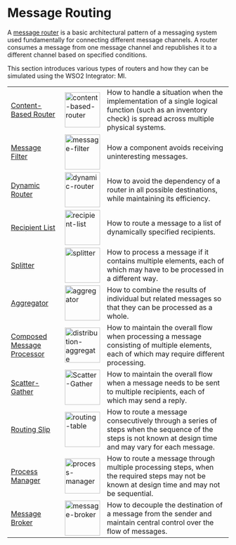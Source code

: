 # Message Routing

A [message router]({{base_path}}/learn/enterprise-integration-patterns/messaging-systems/message-router) is a basic architectural pattern of a messaging system used fundamentally for connecting different message channels. A router consumes a message from one message channel and republishes it to a different channel based on specified conditions.

This section introduces various types of routers and how they can be simulated using the WSO2 Integrator: MI.

<table>
    <tr>
        <td><a href="{{base_path}}/learn/enterprise-integration-patterns/message-routing/content-based-router">Content-Based Router</a></td>
        <td><a href="{{base_path}}/assets/img/learn/enterprise-integration-patterns/content-based-router.png"><img src="{{base_path}}/assets/img/learn/enterprise-integration-patterns/content-based-router.png" alt="content-based-router" width="80"></a></td>
        <td>How to handle a situation when the implementation of a single logical function (such as an inventory check) is spread across multiple physical systems.</td>
    </tr>
    <tr>
        <td><a href="{{base_path}}/learn/enterprise-integration-patterns/message-routing/message-filter">Message Filter</a></td>
        <td><a href="{{base_path}}/assets/img/learn/enterprise-integration-patterns/message-filter.png"><img src="{{base_path}}/assets/img/learn/enterprise-integration-patterns/message-filter.png" alt="message-filter" width="80"></a></td>
        <td>How a component avoids receiving uninteresting messages.</td>
    </tr>
    <tr>
        <td><a href="{{base_path}}/learn/enterprise-integration-patterns/message-routing/dynamic-router">Dynamic Router</a></td>
        <td><a href="{{base_path}}/assets/img/learn/enterprise-integration-patterns/dynamic-router.png"><img src="{{base_path}}/assets/img/learn/enterprise-integration-patterns/dynamic-router.png" alt="dynamic-router" width="80"></a></td>
        <td>How to avoid the dependency of a router in all possible destinations, while maintaining its efficiency.</td>
    </tr>
    <tr>
        <td><a href="{{base_path}}/learn/enterprise-integration-patterns/message-routing/recipient-list">Recipient List</a></td>
        <td><a href="{{base_path}}/assets/img/learn/enterprise-integration-patterns/recipient-list.png"><img src="{{base_path}}/assets/img/learn/enterprise-integration-patterns/recipient-list.png" alt="recipient-list" width="80"></a></td>
        <td>How to route a message to a list of dynamically specified recipients.</td>
    </tr>
    <tr>
        <td><a href="{{base_path}}/learn/enterprise-integration-patterns/message-routing/splitter">Splitter</a></td>
        <td><a href="{{base_path}}/assets/img/learn/enterprise-integration-patterns/splitter.png"><img src="{{base_path}}/assets/img/learn/enterprise-integration-patterns/splitter.png" alt="splitter" width="80"></a></td>
        <td>How to process a message if it contains multiple elements, each of which may have to be processed in a different way.</td>
    </tr>
    <tr>
        <td><a href="{{base_path}}/learn/enterprise-integration-patterns/message-routing/aggregator">Aggregator</a></td>
        <td><a href="{{base_path}}/assets/img/learn/enterprise-integration-patterns/aggregator.png"><img src="{{base_path}}/assets/img/learn/enterprise-integration-patterns/aggregator.png" alt="aggregator" width="80"></a></td>
        <td>How to combine the results of individual but related messages so that they can be processed as a whole.</td>
    </tr>
    <tr>
        <td><a href="{{base_path}}/learn/enterprise-integration-patterns/message-routing/composed-message-processor">Composed Message Processor</a></td>
        <td><a href="{{base_path}}/assets/img/learn/enterprise-integration-patterns/distribution-aggregate.png"><img src="{{base_path}}/assets/img/learn/enterprise-integration-patterns/distribution-aggregate.png" alt="distribution-aggregate" width="80"></a></td>
        <td>How to maintain the overall flow when processing a message consisting of multiple elements, each of which may require different processing.</td>
    </tr>
    <tr>
        <td><a href="{{base_path}}/learn/enterprise-integration-patterns/message-routing/scatter-gather">Scatter-Gather</a></td>
        <td><a href="{{base_path}}/assets/img/learn/enterprise-integration-patterns/broadcast-aggregate-icon.png"><img src="{{base_path}}/assets/img/learn/enterprise-integration-patterns/broadcast-aggregate-icon.png" alt="Scatter-Gather" width="80"></a></td>
        <td>How to maintain the overall flow when a message needs to be sent to multiple recipients, each of which may send a reply.</td>
    </tr>
    <tr>
        <td><a href="{{base_path}}/learn/enterprise-integration-patterns/message-routing/routing-slip">Routing Slip</a></td>
        <td><a href="{{base_path}}/assets/img/learn/enterprise-integration-patterns/routing-table.png"><img src="{{base_path}}/assets/img/learn/enterprise-integration-patterns/routing-table.png" alt="routing-table" width="80"></a></td>
        <td>How to route a message consecutively through a series of steps when the sequence of the steps is not known at design time and may vary for each message.</td>
    </tr>
    <tr>
        <td><a href="{{base_path}}/learn/enterprise-integration-patterns/message-routing/process-manager">Process Manager</a></td>
        <td><a href="{{base_path}}/assets/img/learn/enterprise-integration-patterns/process-manager.png"><img src="{{base_path}}/assets/img/learn/enterprise-integration-patterns/process-manager.png" alt="process-manager" width="80"></a></td>
        <td>How to route a message through multiple processing steps, when the required steps may not be known at design time and may not be sequential.</td>
    </tr>
    <tr>
        <td><a href="{{base_path}}/learn/enterprise-integration-patterns/message-routing/message-broker">Message Broker</a></td>
        <td><a href="{{base_path}}/assets/img/learn/enterprise-integration-patterns/message-broker.png"><img src="{{base_path}}/assets/img/learn/enterprise-integration-patterns/message-broker.png" alt="message-broker" width="80"></a></td>
        <td>How to decouple the destination of a message from the sender and maintain central control over the flow of messages.</td>
    </tr>
</table>